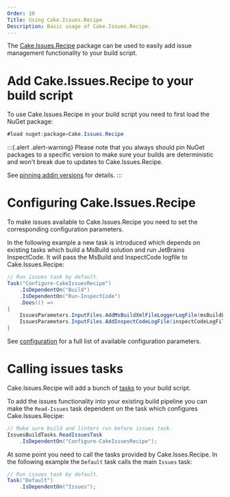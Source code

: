 ```yaml
---
Order: 10
Title: Using Cake.Issues.Recipe
Description: Basic usage of Cake.Issues.Recipe.
---
```

The [Cake.Issues.Recipe] package can be used to easily add issue management functionality to your build script.

# Add Cake.Issues.Recipe to your build script

To use Cake.Issues.Recipe in your build script you need to first load the NuGet package:

```csharp
#load nuget:package=Cake.Issues.Recipe
```

:::{.alert .alert-warning}
Please note that you always should pin NuGet packages to a specific version to make sure your builds are deterministic and
won't break due to updates to Cake.Issues.Recipe.

See [pinning addin versions](https://cakebuild.net/docs/tutorials/pinning-cake-version#pinning-addin-version) for details.
:::

# Configuring Cake.Issues.Recipe

To make issues available to Cake.Issues.Recipe you need to set the corresponding configuration parameters.

In the following example a new task is introduced which depends on existing tasks which build a MsBuild solution and run JetBrains InspectCode.
It will pass the MsBuild and InspectCode logfile to Cake.Issues.Recipe:

```csharp
// Run issues task by default.
Task("Configure-CakeIssuesRecipe")
    .IsDependentOn("Build")
    .IsDependentOn("Run-InspectCode")
    .Does(() =>
{
    IssuesParameters.InputFiles.AddMsBuildXmlFileLoggerLogFile(msBuildLogFilePath);
    IssuesParameters.InputFiles.AddInspectCodeLogFile(inspectCodeLogFilePath);
}
```

See [configuration] for a full list of available configuration parameters.

# Calling issues tasks

Cake.Issues.Recipe will add a bunch of [tasks] to your build script.

To add the issues functionality into your existing build pipeline you can make
the `Read-Issues` task dependent on the task which configures Cake.Issues.Recipe:

```csharp
// Make sure build and linters run before issues task.
IssuesBuildTasks.ReadIssuesTask
    .IsDependentOn("Configure-CakeIssuesRecipe");
```

At some point you need to call the tasks provided by Cake.Isses.Recipe.
In the following example the `Default` task calls the main `Issues` task:

```csharp
// Run issues task by default.
Task("Default")
    .IsDependentOn("Issues");
```

[Cake.Issues.Recipe]: ../../recipe/
[configuration]: ../../recipe/configuration
[tasks]: ../../recipe/tasks